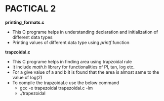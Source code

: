# PACTICAL 2

**printing_formats.c**

* This C programe helps in understanding declaration and initialization of different data types
* Printing values of different data type using *printf* function

**trapzoidal.c**

* This C programe helps in finding area using trapzoidal rule
* It include *math.h* library for functionalities of PI, tan, log etc.
* For a give value of a and b it is found that the area is almost same to the value of log(2)
* To compile the trapzoidal.c use the below command
	* gcc -o trapezoidal trapezoidal.c -lm
	* ./trapezoidal
